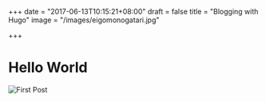 +++
date = "2017-06-13T10:15:21+08:00"
draft = false
title = "Blogging with Hugo"
image = "/images/eigomonogatari.jpg"

+++

# Hello World

![First Post](/images/eigomonogatari.jpg)